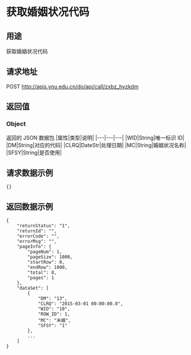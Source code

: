 # 获取婚姻状况代码

## 用途

获取婚姻状况代码

## 请求地址

POST http://apis.ynu.edu.cn/do/api/call/zxbz_hyzkdm

## 返回值

### Object

返回的 JSON 数据包
|属性|类型|说明|
|---|---|---|
|WID|String|唯一标识 ID|
|DM|String|对应的代码|
|CLRQ|DateStr|处理日期|
|MC|String|婚姻状况名称|
|SFSY|String|是否使用|

## 请求数据示例

```
{}
```

## 返回数据示例

```
{
    "returnStatus": "1",
    "returnId": "",
    "errorCode": "",
    "errorMsg": "",
    "pageInfo": {
        "pageNum": 1,
        "pageSize": 1000,
        "startRow": 0,
        "endRow": 1000,
        "total": 8,
        "pages": 1
    },
    "dataSet": [
        {
            "DM": "13",
            "CLRQ": "2015-03-01 00:00:00.0",
            "WID": "10",
            "ROW_ID": 1,
            "MC": "未婚",
            "SFSY": "1"
        },
        ...
    ]
}
```
